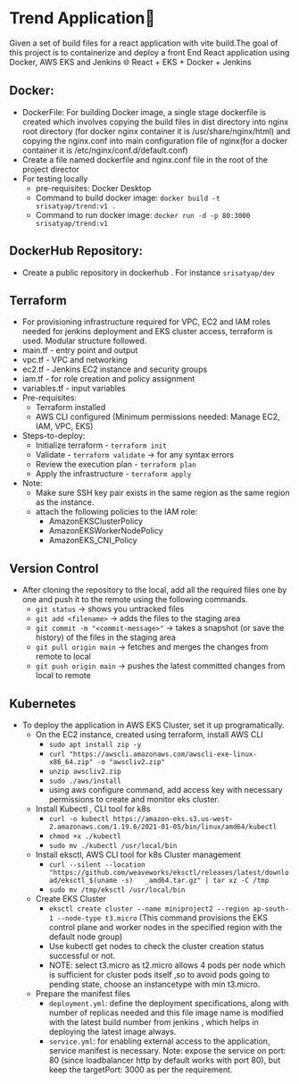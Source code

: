 # Trend Application🚀
Given a set of build files for a react application with vite build.The goal of this project is to containerize and deploy a front End React application using Docker, AWS EKS and Jenkins 🌐 React + EKS + Docker + Jenkins

## Docker: 
- DockerFile: For building Docker image, a single stage dockerfile is created which involves copying the build files in dist directory into nginx root directory (for docker nginx container it is /usr/share/nginx/html) and copying the nginx.conf into main configuration file of nginx(for a docker container it is /etc/nginx/conf.d/default.conf)
- Create a file named dockerfile and nginx.conf file in the root of the project director
- For testing locally
  - pre-requisites: Docker Desktop
  - Command to build docker image: `docker build -t srisatyap/trend:v1 .`
  - Command to run docker image: `docker run -d -p 80:3000 srisatyap/trend:v1`

## DockerHub Repository:
- Create a public repository in dockerhub . For instance `srisatyap/dev`

## Terraform
- For provisioning infrastructure required for VPC, EC2 and IAM roles needed for jenkins deployment and EKS cluster access, terraform is used. Modular structure followed.
- main.tf - entry point and output
- vpc.tf - VPC and networking
- ec2.tf - Jenkins EC2 instance and security groups
- iam.tf - for role creation and policy assignment 
- variables.tf - input variables
- Pre-requisites:
  - Terraform installed
  - AWS CLI configured (Minimum permissions needed: Manage EC2, IAM, VPC, EKS)
- Steps-to-deploy:
  - Initialize terraform - `terraform init`
  - Validate - `terraform validate` -> for any syntax errors
  - Review the execution plan - `terraform plan`
  - Apply the infrastructure - `terraform apply`
- Note:
  - Make sure SSH key pair exists in the same region as the same region as the instance.
  - attach the following policies to the IAM role:
    - AmazonEKSClusterPolicy
    - AmazonEKSWorkerNodePolicy
    - AmazonEKS_CNI_Policy
## Version Control 
- After cloning the repository to the local, add all the required files one by one and push it to the remote using the following commands.
  - `git status` -> shows you untracked files
  - `git add <filename>` -> adds the files to the staging area
  - `git commit -m "<commit-message>"` -> takes a snapshot (or save the history) of the files in the staging area 
  - `git pull origin main` -> fetches and merges the changes from remote to local
  - `git push origin main` -> pushes the latest committed changes from local to remote 

## Kubernetes
- To deploy the application in AWS EKS Cluster, set it up programatically.
  - On the EC2 instance, created using terraform, install AWS CLI
    - `sudo apt install zip -y`
    - `curl "https://awscli.amazonaws.com/awscli-exe-linux-x86_64.zip" -o "awscliv2.zip"`
    - `unzip awscliv2.zip`
    - `sudo ./aws/install`
    - using aws configure command, add access key with necessary permissions to create and monitor eks cluster.
  - Install Kubectl , CLI tool for k8s
    - `curl -o kubectl https://amazon-eks.s3.us-west-2.amazonaws.com/1.19.6/2021-01-05/bin/linux/amd64/kubectl`
    - `chmod +x ./kubectl`
    - `sudo mv ./kubectl /usr/local/bin`
  - Install eksctl, AWS CLI tool for k8s Cluster management
    - `curl --silent --location "https://github.com/weaveworks/eksctl/releases/latest/download/eksctl_$(uname -s)   _amd64.tar.gz" | tar xz -C /tmp`
    - `sudo mv /tmp/eksctl /usr/local/bin`
  - Create EKS Cluster
    - `eksctl create cluster --name miniproject2 --region ap-south-1 --node-type t3.micro` (This command provisions the EKS control plane and worker nodes in the specified region with the default node group)
    - Use kubectl get nodes to check the cluster creation status successful or not.
    - NOTE: select t3.micro as t2.micro allows 4 pods per node which is sufficient for cluster pods itself ,so to avoid pods going to pending state, choose an instancetype with min t3.micro.
  - Prepare the manifest files
    - `deployment.yml`: define the deployment specifications, along with number of replicas needed and this file image name is modified with the latest build number from jenkins , which helps in deploying the latest image always.
    - `service.yml`: for enabling external access to the application, service manifest is necessary. Note: expose the service on port: 80 (since loadbalancer http by default works with port 80), but keep the targetPort: 3000 as per the requirement.
